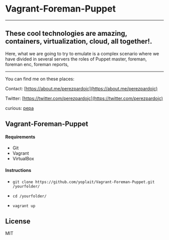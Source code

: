 # Vagrant-Foreman-Puppet

------
## These cool technologies are amazing, containers, virtualization, cloud, all together!.

Here, what we are going to try to emulate is a complex scenario where we have divided in several servers the roles of Puppet master, foreman, foreman enc, foreman reports,

------

You can find me on these places:

Contact: 		[https://about.me/perezpardojc](https://about.me/perezpardojc)

Twitter: 	[https://twitter.com/perezpardojc](https://twitter.com/perezpardojc)

curious:	[pepa](pi)



## Vagrant-Foreman-Puppet

#### Requirements

* Git
* Vagrant
* VirtualBox


#### Instructions


* `git clone https://github.com/yoplait/Vagrant-Foreman-Puppet.git /yourfolder/ `

* `cd /yourfolder/ `

* `vagrant up`



License
----

MIT


[//]: # (These are reference links used in the body of this note and get stripped out when the markdown processor does its job. There is no need to format nicely because it shouldn't be seen. Thanks SO - http://stackoverflow.com/questions/4823468/store-comments-in-markdown-syntax)

[https://about.me/perezpardojc]: <https://about.me/perezpardojc>

[github.com]: <https://github.com/joemccann/dillinger>

